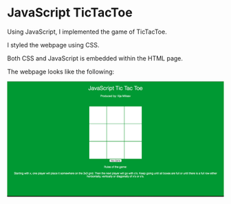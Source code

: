 # JavaScript TicTacToe

Using JavaScript, I implemented the game of TicTacToe. 

I styled the webpage using CSS.

Both CSS and JavaScript is embedded within the HTML page.

The webpage looks like the following:

![Green background with a white 3x3 grid with x's and o's inside of them](TicTacToeScreenShot.png)

